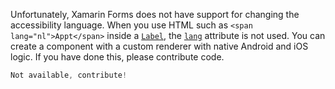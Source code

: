 Unfortunately, Xamarin Forms does not have support for changing the accessibility language. When you use HTML such as `<span lang="nl">Appt</span>` inside a [`Label`](https://docs.microsoft.com/en-us/xamarin/xamarin-forms/user-interface/text/label), the [`lang`](https://www.w3schools.com/tags/att_global_lang.asp) attribute is not used. You can create a component with a custom renderer with native Android and iOS logic. If you have done this, please contribute code.

```csharp
Not available, contribute!
```
